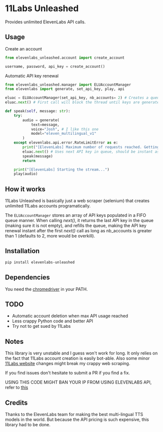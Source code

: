 # 11Labs Unleashed

Provides unlimited ElevenLabs API calls.

## Usage

Create an account

```py
from elevenlabs_unleashed.account import create_account

username, password, api_key = create_account()
```

Automatic API key renewal

```py
from elevenlabs_unleashed.manager import ELUAccountManager
from elevenlabs import generate, set_api_key, play, api

eluac = ELUAccountManager(set_api_key, nb_accounts= 2) # Creates a queue of API keys
eluac.next() # First call will block the thread until keys are generated, and call set_api_key

def speak(self, message: str):
    try:
        audio = generate(
            text=message,
            voice="Josh", # I like this one
            model="eleven_multilingual_v1"
        )
    except elevenlabs.api.error.RateLimitError as e:
        print("[ElevenLabs] Maximum number of requests reached. Getting a new API key...")
        eluac.next() # Uses next API key in queue, should be instant as nb_accounts > 1, and will generate a new key in a background thread.
        speak(message)
        return

    print("[ElevenLabs] Starting the stream...")
    play(audio)
```

## How it works

11Labs Unleashed is basically just a web scraper (selenium) that creates unlimited 11Labs accounts programatically.

The `ELUAccountManager` stores an array of API keys populated in a FIFO queue manner. When calling *next()*, it returns the last API key in the queue (making sure it is not empty), and refills the queue, making the API key renewal instant after the first *next()* call as long as nb_accounts is greater than 1 (defaults to 2, more would be overkill).

## Installation

```bash
pip install elevenlabs-unleashed
```

## Dependencies

You need the [chromedriver](https://chromedriver.chromium.org/downloads) in your PATH.

## TODO

- Automatic account deletion when max API usage reached
- Less crappy Python code and better API
- Try not to get sued by 11Labs

## Notes

This library is very unstable and I guess won't work for long. It only relies on the fact that 11Labs account creation is easily bot-able. Also some minor [11Labs website](https://beta.elevenlabs.io/) changes might break my crappy web scraping.

If you find issues don't hesitate to submit a PR if you find a fix.

USING THIS CODE MIGHT BAN YOUR IP FROM USING ELEVENLABS API, refer to [this](https://help.elevenlabs.io/hc/en-us/articles/14129701265681-Why-am-I-receiving-information-about-unusual-activity-)

## Credits

Thanks to the ElevenLabs team for making the best multi-lingual TTS models in the world. But because the API pricing is such expensive, this library had to be done.
